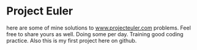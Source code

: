 # Project Euler
here are some of mine solutions to www.projecteuler.com problems. Feel free to share yours as well. Doing some per day. Training good coding practice. Also this is my first project here on github.
